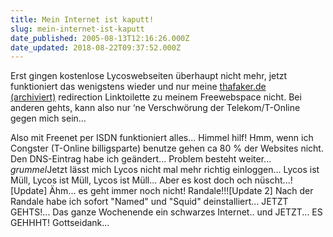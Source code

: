 ```yaml
---
title: Mein Internet ist kaputt!
slug: mein-internet-ist-kaputt
date_published: 2005-08-13T12:16:26.000Z
date_updated: 2018-08-22T09:37:52.000Z
---
```


Erst gingen kostenlose Lycoswebseiten überhaupt nicht mehr, jetzt funktioniert das wenigstens wieder  und nur meine [thafaker.de (archiviert)](http://web.archive.org/web/20050409220619/http://www.thafaker.de:80/) redirection Linktoilette zu meinem Freewebspace nicht. Bei anderen gehts, kann also nur ‘ne Verschwörung der Telekom/T-Online gegen mich sein…

Also mit Freenet per ISDN funktioniert alles... Himmel hilf! Hmm, wenn ich Congster (T-Online billigsparte) benutze gehen ca 80 % der Websites nicht. Den DNS-Eintrag habe ich geändert... Problem besteht weiter... *grummel*Jetzt lässt mich Lycos nicht mal mehr richtig einloggen...
Lycos ist Müll, Lycos ist Müll, Lycos ist Müll...
Aber es kost doch och nüscht...![Update]
Ähm... es geht immer noch nicht! Randale!!![Update 2]
Nach der Randale habe ich sofort "Named" und "Squid" deinstalliert... JETZT GEHTS!... Das ganze Wochenende ein schwarzes Internet.. und JETZT... ES GEHHHT! Gottseidank...
